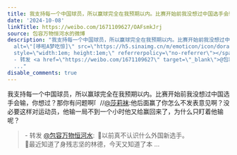 ```yaml
---
title: 我支持每一个中国球员，所以赢球完全在我预期以内。比赛开始前我没想过中国选手会输，你想过？那你有问题啊[哆啦A梦吃惊]//@莎莉袜:他后面赢了你怎么不发表意见...
date: '2024-10-08'
linkTitle: https://weibo.com/1671109627/OAFsmkJrj
source: 包容万物恒河水的微博
description: "我支持每一个中国球员，所以赢球完全在我预期以内。比赛开始前我没想过中国选手会输，你想过？那你有问题啊<span class=\"url-icon\"><img
  alt=\"[哆啦A梦吃惊]\" src=\"https://h5.sinaimg.cn/m/emoticon/icon/doraemon/dr_01chijing-31d5542cca.png\"
  style=\"width:1em; height:1em;\" referrerpolicy=\"no-referrer\"></span>//<a href=\"https://weibo.com/n/%E8%8E%8E%E8%8E%89%E8%A2%9C\">@莎莉袜</a>:他后面赢了你怎么不发表意见啊？没必要这样对运动员，他输一局不到一个小时他又给赢回来了，为什么只盯着他输呢？<br><blockquote>
  - 转发 <a href=\"https://weibo.com/1671109627\" target=\"_blank\">@包容万物恒河水</a>: \U0001F53B以前真不认识什么外国新选手。<br>\U0001F53B最近知道了身残志坚的林德，今天又知道了本
  ..."
disable_comments: true
---
```

我支持每一个中国球员，所以赢球完全在我预期以内。比赛开始前我没想过中国选手会输，你想过？那你有问题啊<span class="url-icon"><img alt="[哆啦A梦吃惊]" src="https://h5.sinaimg.cn/m/emoticon/icon/doraemon/dr_01chijing-31d5542cca.png" style="width:1em; height:1em;" referrerpolicy="no-referrer"></span>//<a href="https://weibo.com/n/%E8%8E%8E%E8%8E%89%E8%A2%9C">@莎莉袜</a>:他后面赢了你怎么不发表意见啊？没必要这样对运动员，他输一局不到一个小时他又给赢回来了，为什么只盯着他输呢？<br><blockquote> - 转发 <a href="https://weibo.com/1671109627" target="_blank">@包容万物恒河水</a>: 🔻以前真不认识什么外国新选手。<br>🔻最近知道了身残志坚的林德，今天又知道了本 ...